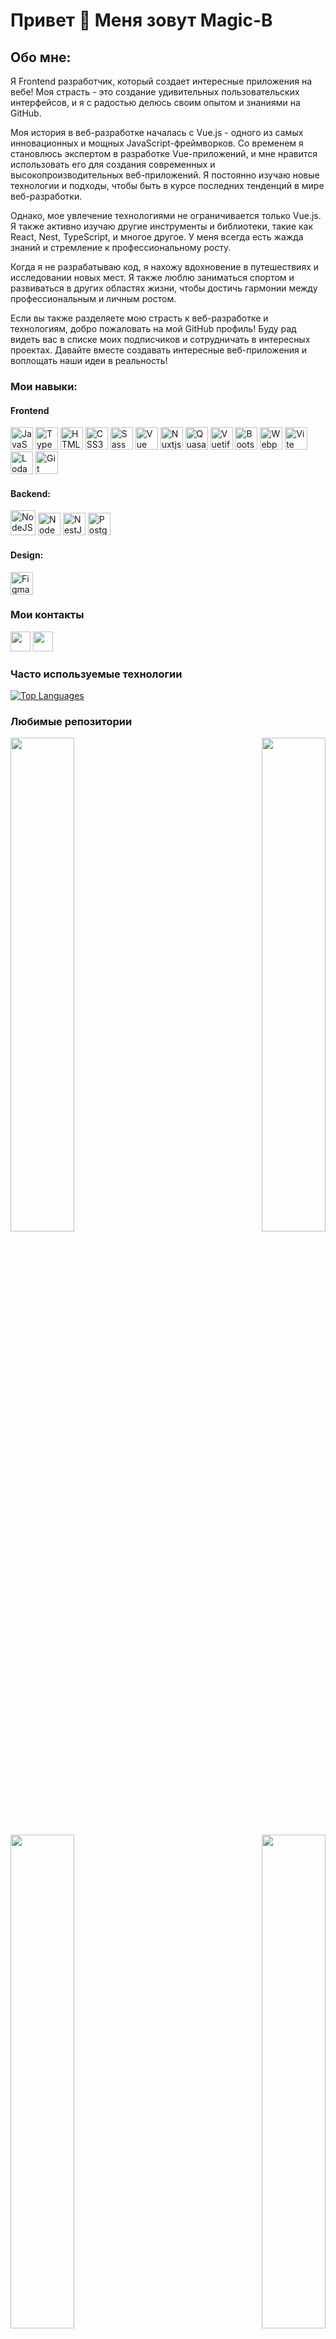 Привет 👋 Меня зовут Magic-B
========================

Обо мне:
--------

Я Frontend разработчик, который создает интересные приложения на вебе! Моя страсть - это создание удивительных пользовательских интерфейсов, и я с радостью делюсь своим опытом и знаниями на GitHub.

Моя история в веб-разработке началась с Vue.js - одного из самых инновационных и мощных JavaScript-фреймворков. Со временем я становлюсь экспертом в разработке Vue-приложений, и мне нравится использовать его для создания современных и высокопроизводительных веб-приложений. Я постоянно изучаю новые технологии и подходы, чтобы быть в курсе последних тенденций в мире веб-разработки.

Однако, мое увлечение технологиями не ограничивается только Vue.js. Я также активно изучаю другие инструменты и библиотеки, такие как React, Nest, TypeScript, и многое другое. У меня всегда есть жажда знаний и стремление к профессиональному росту.

Когда я не разрабатываю код, я нахожу вдохновение в путешествиях и исследовании новых мест. Я также люблю заниматься спортом и развиваться в других областях жизни, чтобы достичь гармонии между профессиональным и личным ростом.

Если вы также разделяете мою страсть к веб-разработке и технологиям, добро пожаловать на мой GitHub профиль! Буду рад видеть вас в списке моих подписчиков и сотрудничать в интересных проектах. Давайте вместе создавать интересные веб-приложения и воплощать наши идеи в реальность!

### Мои навыки:

#### Frontend

<p align="left">
<a href="https://developer.mozilla.org/en-US/docs/Web/JavaScript" target="_blank" rel="noreferrer"><img src="https://raw.githubusercontent.com/danielcranney/readme-generator/main/public/icons/skills/javascript-colored.svg" width="36" height="36" alt="JavaScript" /></a>
<a href="https://www.typescriptlang.org/" target="_blank" rel="noreferrer"><img src="https://raw.githubusercontent.com/danielcranney/readme-generator/main/public/icons/skills/typescript-colored.svg" width="36" height="36" alt="TypeScript" /></a>
<a href="https://developer.mozilla.org/en-US/docs/Glossary/HTML5" target="_blank" rel="noreferrer"><img src="https://raw.githubusercontent.com/danielcranney/readme-generator/main/public/icons/skills/html5-colored.svg" width="36" height="36" alt="HTML5" /></a>
<a href="https://www.w3.org/TR/CSS/#css" target="_blank" rel="noreferrer"><img src="https://raw.githubusercontent.com/danielcranney/readme-generator/main/public/icons/skills/css3-colored.svg" width="36" height="36" alt="CSS3" /></a>
<a href="https://sass-lang.com/" target="_blank" rel="noreferrer"><img src="https://raw.githubusercontent.com/danielcranney/readme-generator/main/public/icons/skills/sass-colored.svg" width="36" height="36" alt="Sass" /></a>
<a href="https://vuejs.org/" target="_blank" rel="noreferrer"><img src="https://raw.githubusercontent.com/danielcranney/readme-generator/main/public/icons/skills/vuejs-colored.svg" width="36" height="36" alt="Vue" /></a>
<a href="https://nuxtjs.org/" target="_blank" rel="noreferrer"><img src="https://raw.githubusercontent.com/danielcranney/readme-generator/main/public/icons/skills/nuxtjs-colored.svg" width="36" height="36" alt="Nuxtjs" /></a>
<a href="https://quasar.dev/" target="_blank" rel="noreferrer"><img src="https://media.slid.es/uploads/636679/images/10195863/quasar_logo.png" width="36" height="36" alt="Quasar" /></a>
<a href="https://vuetifyjs.com/" target="_blank" rel="noreferrer"><img src="https://cdn.vuetifyjs.com/docs/images/logos/vuetify-logo-v3-light.svg" width="36" height="36" alt="Vuetify" /></a>
<a href="https://getbootstrap.com/" target="_blank" rel="noreferrer"><img src="https://raw.githubusercontent.com/danielcranney/readme-generator/main/public/icons/skills/bootstrap-colored.svg" width="36" height="36" alt="Bootstrap" /></a>
<a href="https://webpack.js.org/" target="_blank" rel="noreferrer"><img src="https://raw.githubusercontent.com/danielcranney/readme-generator/main/public/icons/skills/webpack-colored.svg" width="36" height="36" alt="Webpack" /></a>
<a href="https://vitejs.dev/" target="_blank" rel="noreferrer"><img src="https://raw.githubusercontent.com/danielcranney/readme-generator/main/public/icons/skills/vite-colored.svg" width="36" height="36" alt="Vite" /></a>
<a href="https://lodash.com/" target="_blank" rel="noreferrer"><img src="https://raw.githubusercontent.com/jmnote/z-icons/master/svg/lodash.svg" width="36" height="36" alt="Lodash" /></a>
<a href="https://git-scm.com/" target="_blank" rel="noreferrer"><img src="https://raw.githubusercontent.com/danielcranney/readme-generator/main/public/icons/skills/git-colored.svg" width="36" height="36" alt="Git" /></a>
</p>

#### Backend:
<a href="https://nodejs.org/en/" target="_blank" rel="noreferrer"><img src="https://raw.githubusercontent.com/danielcranney/readme-generator/main/public/icons/skills/go-colored.svg" width="40" height="40" alt="NodeJS" /></a>
<a href="https://nodejs.org/en/" target="_blank" rel="noreferrer"><img src="https://raw.githubusercontent.com/danielcranney/readme-generator/main/public/icons/skills/nodejs-colored.svg" width="36" height="36" alt="NodeJS" /></a>
<a href="https://docs.nestjs.com/" target="_blank" rel="noreferrer"><img src="https://raw.githubusercontent.com/danielcranney/readme-generator/main/public/icons/skills/nestjs-colored.svg" width="36" height="36" alt="NestJS" /></a>
<a href="https://www.postgresql.org/" target="_blank" rel="noreferrer"><img src="https://raw.githubusercontent.com/danielcranney/readme-generator/main/public/icons/skills/postgresql-colored.svg" width="36" height="36" alt="PostgreSQL" /></a>

#### Design:

<a href="https://www.figma.com/" target="_blank" rel="noreferrer"><img src="https://raw.githubusercontent.com/danielcranney/readme-generator/main/public/icons/skills/figma-colored.svg" width="36" height="36" alt="Figma" /></a>

### Мои контакты

<p align="left"> <a href="https://www.github.com/Magic-B" target="_blank" rel="noreferrer"><img src="https://raw.githubusercontent.com/danielcranney/readme-generator/main/public/icons/socials/github.svg" width="32" height="32" /></a>
<a href="https://t.me/P_Clodd" target="_blank" rel="noreferrer"><img src="https://www.digiseller.ru/preview/829303/p1_3158328_98a764df.png" width="32" height="32" /></a>
</p>

### Часто используемые технологии

<a href="https://github.com/Magic-B" align="left"><img src="https://github-readme-stats.vercel.app/api/top-langs/?username=Magic-B&langs_count=10&title_color=a855f7&text_color=ffffff&icon_color=3382ed&bg_color=000000&hide_border=true&locale=en&custom_title=Top%20%Languages" alt="Top Languages" /></a>

### Любимые репозитории

<div width="100%" align="center"><a href="https://github.com/Magic-B/git-search" align="left"><img align="left" width="45%" src="https://github-readme-stats.vercel.app/api/pin/?username=Magic-B&repo=git-search&title_color=a855f7&text_color=ffffff&icon_color=3382ed&bg_color=000000&hide_border=true&locale=en" /></a><a href="https://github.com/Magic-B/tictactoe" align="right"><img align="right" width="45%" src="https://github-readme-stats.vercel.app/api/pin/?username=Magic-B&repo=tictactoe&title_color=a855f7&text_color=ffffff&icon_color=3382ed&bg_color=000000&hide_border=true&locale=en" /></a></div><br /><br /><br /><br /><br /><br /><br />

<div width="100%" align="center"><a href="https://github.com/Magic-B/TodoList-On-Vue" align="left"><img align="left" width="45%" src="https://github-readme-stats.vercel.app/api/pin/?username=Magic-B&repo=TodoList-On-Vue&title_color=a855f7&text_color=ffffff&icon_color=3382ed&bg_color=000000&hide_border=true&locale=en" /></a><a href="https://github.com/Magic-B/Simple-Cart" align="right"><img align="right" width="45%" src="https://github-readme-stats.vercel.app/api/pin/?username=Magic-B&repo=Simple-Cart&title_color=a855f7&text_color=ffffff&icon_color=3382ed&bg_color=000000&hide_border=true&locale=en" /></a></div>
